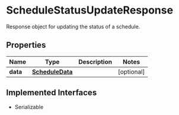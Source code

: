 

# ScheduleStatusUpdateResponse

Response object for updating the status of a schedule.

## Properties

Name | Type | Description | Notes
------------ | ------------- | ------------- | -------------
**data** | [**ScheduleData**](ScheduleData.md) |  |  [optional]


## Implemented Interfaces

* Serializable


